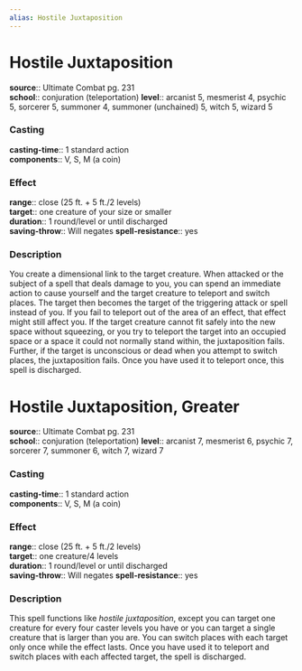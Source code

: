 ```yaml
---
alias: Hostile Juxtaposition
---
```


# Hostile Juxtaposition 

**source**:: Ultimate Combat pg. 231  
**school**:: conjuration (teleportation)
**level**:: arcanist 5, mesmerist 4, psychic 5, sorcerer 5, summoner 4, summoner (unchained) 5, witch 5, wizard 5

### Casting 

**casting-time**:: 1 standard action  
**components**:: V, S, M (a coin)

### Effect 

**range**:: close (25 ft. + 5 ft./2 levels)  
**target**:: one creature of your size or smaller  
**duration**:: 1 round/level or until discharged  
**saving-throw**:: Will negates
**spell-resistance**:: yes

### Description 

You create a dimensional link to the target creature. When attacked or the subject of a spell that deals damage to you, you can spend an immediate action to cause yourself and the target creature to teleport and switch places. The target then becomes the target of the triggering attack or spell instead of you. If you fail to teleport out of the area of an effect, that effect might still affect you. If the target creature cannot fit safely into the new space without squeezing, or you try to teleport the target into an occupied space or a space it could not normally stand within, the juxtaposition fails. Further, if the target is unconscious or dead when you attempt to switch places, the juxtaposition fails. Once you have used it to teleport once, this spell is discharged.

# Hostile Juxtaposition, Greater 

**source**:: Ultimate Combat pg. 231  
**school**:: conjuration (teleportation)
**level**:: arcanist 7, mesmerist 6, psychic 7, sorcerer 7, summoner 6, witch 7, wizard 7

### Casting 

**casting-time**:: 1 standard action  
**components**:: V, S, M (a coin)

### Effect 

**range**:: close (25 ft. + 5 ft./2 levels)  
**target**:: one creature/4 levels  
**duration**:: 1 round/level or until discharged  
**saving-throw**:: Will negates
**spell-resistance**:: yes

### Description 

This spell functions like *hostile juxtaposition*, except you can target one creature for every four caster levels you have or you can target a single creature that is larger than you are. You can switch places with each target only once while the effect lasts. Once you have used it to teleport and switch places with each affected target, the spell is discharged.
